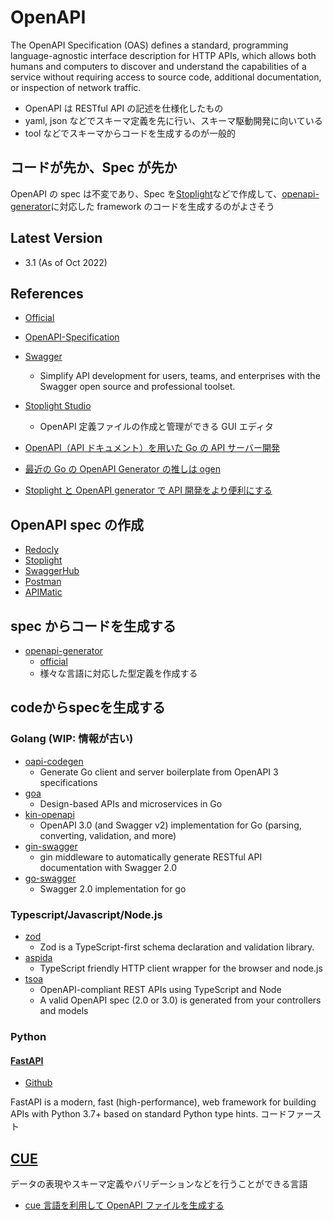 # OpenAPI

The OpenAPI Specification (OAS) defines a standard, programming language-agnostic interface description for HTTP APIs, which allows both humans and computers to discover and understand the capabilities of a service without requiring access to source code, additional documentation, or inspection of network traffic.

- OpenAPI は RESTful API の記述を仕様化したもの
- yaml, json などでスキーマ定義を先に行い、スキーマ駆動開発に向いている
- tool などでスキーマからコードを生成するのが一般的

## コードが先か、Spec が先か

OpenAPI の spec は不変であり、Spec を[Stoplight](https://stoplight.io/)などで作成して、[openapi-generator](https://github.com/OpenAPITools/openapi-generator)に対応した framework のコードを生成するのがよさそう

## Latest Version

- 3.1 (As of Oct 2022)

## References

- [Official](https://www.openapis.org/)
- [OpenAPI-Specification](https://github.com/OAI/OpenAPI-Specification)
- [Swagger](https://swagger.io/)
  - Simplify API development for users, teams, and enterprises with the Swagger open source and professional toolset.
- [Stoplight Studio](https://stoplight.io/studio)

  - OpenAPI 定義ファイルの作成と管理ができる GUI エディタ

- [OpenAPI（API ドキュメント）を用いた Go の API サーバー開発](https://note.com/shift_tech/n/n2d0265731777)
- [最近の Go の OpenAPI Generator の推しは ogen](https://blog.p1ass.com/posts/ogen/)
- [Stoplight と OpenAPI generator で API 開発をより便利にする](https://tech.talentx.co.jp/entry/2024/04/09/133904)

## OpenAPI spec の作成

- [Redocly](https://redocly.com/)
- [Stoplight](https://stoplight.io/)
- [SwaggerHub](https://swagger.io/tools/swaggerhub/)
- [Postman](https://www.postman.com/)
- [APIMatic](https://www.apimatic.io/)

## spec からコードを生成する

- [openapi-generator](https://github.com/OpenAPITools/openapi-generator)
  - [official](https://openapi-generator.tech/)
  - 様々な言語に対応した型定義を作成する

## codeからspecを生成する

### Golang (WIP: 情報が古い)

- [oapi-codegen](https://github.com/deepmap/oapi-codegen)
  - Generate Go client and server boilerplate from OpenAPI 3 specifications
- [goa](https://github.com/goadesign/goa)
  - Design-based APIs and microservices in Go
- [kin-openapi](https://github.com/getkin/kin-openapi)
  - OpenAPI 3.0 (and Swagger v2) implementation for Go (parsing, converting, validation, and more)
- [gin-swagger](https://github.com/swaggo/gin-swagger)
  - gin middleware to automatically generate RESTful API documentation with Swagger 2.0
- [go-swagger](https://github.com/go-swagger/go-swagger)
  - Swagger 2.0 implementation for go

### Typescript/Javascript/Node.js

- [zod](https://github.com/colinhacks/zod)
  - Zod is a TypeScript-first schema declaration and validation library.
- [aspida](https://github.com/aspida/aspida)
  - TypeScript friendly HTTP client wrapper for the browser and node.js
- [tsoa](https://github.com/lukeautry/tsoa)
  - OpenAPI-compliant REST APIs using TypeScript and Node
  - A valid OpenAPI spec (2.0 or 3.0) is generated from your controllers and models

### Python

#### [FastAPI](https://fastapi.tiangolo.com/)

- [Github](https://github.com/tiangolo/fastapi)

FastAPI is a modern, fast (high-performance), web framework for building APIs with Python 3.7+ based on standard Python type hints.
コードファースト

## [CUE](https://cuelang.org/)

データの表現やスキーマ定義やバリデーションなどを行うことができる言語

- [cue 言語を利用して OpenAPI ファイルを生成する](https://zenn.dev/kawahara/articles/bc7c0851bea7d4)

